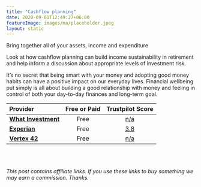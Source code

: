 ```yaml
---
title: "Cashflow planning"
date: 2020-09-01T12:49:27+06:00
featureImage: images/ma/placeholder.jpeg
layout: static
---
```


Bring together all of your assets, income and expenditure

Look at how cashflow planning can build income sustainability in retirement and help inform a discussion about appropriate levels of investment risk.

It’s no secret that being smart with your money and adopting good money habits can have a positive impact on our everyday lives. Financial wellbeing put simply is all about building a good relationship with money and feeling in control of both your day-to-day finances and long-term goal.

| Provider      | Free or Paid  |  Trustpilot Score  |
| :-----------          | :--------------:      |  :--------------:         |
| [**What Investment**](https://www.whatinvestment.co.uk/how-cash-flow-planning-can-improve-your-finances-2616100/) | Free | [n/a](n/a) | 
| [**Experian**](https://www.experian.com/blogs/ask-experian/how-to-create-personal-cash-flow-statement/) | Free | [3.8](https://www.trustpilot.com/review/experian.com) | 
| [**Vertex 42**](https://www.vertex42.com/ExcelTemplates/monthly-cash-flow.html) | Free | [n/a](n/a) | 
  

<br/><br/>

*This post contains affiliate links. If you use these links to buy something we may
earn a commission. Thanks.*






